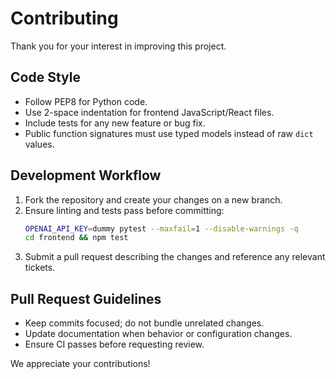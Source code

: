 # Contributing

Thank you for your interest in improving this project.

## Code Style
- Follow PEP8 for Python code.
- Use 2-space indentation for frontend JavaScript/React files.
- Include tests for any new feature or bug fix.
- Public function signatures must use typed models instead of raw ``dict`` values.

## Development Workflow
1. Fork the repository and create your changes on a new branch.
2. Ensure linting and tests pass before committing:
   ```bash
   OPENAI_API_KEY=dummy pytest --maxfail=1 --disable-warnings -q
   cd frontend && npm test
   ```
3. Submit a pull request describing the changes and reference any relevant tickets.

## Pull Request Guidelines
- Keep commits focused; do not bundle unrelated changes.
- Update documentation when behavior or configuration changes.
- Ensure CI passes before requesting review.

We appreciate your contributions!
